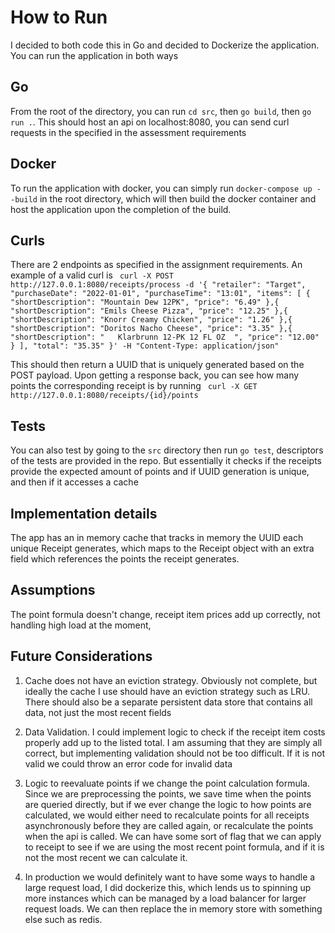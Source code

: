 # How to Run


I decided to both code this in Go and decided to Dockerize the application. You can run the application in both ways

## Go

From the root of the directory, you can run `cd src`, then `go build`, then `go run .`. This should host an api on localhost:8080, you can send curl requests in the specified in the assessment requirements


## Docker

To run the application with docker, you can simply run `docker-compose up --build` in the root directory, which will then build the docker container and host the application upon the completion of the build.

## Curls

There are 2 endpoints as specified in the assignment requirements. An example of a valid curl is  ` curl -X POST http://127.0.0.1:8080/receipts/process -d '{ "retailer": "Target", "purchaseDate": "2022-01-01", "purchaseTime": "13:01", "items": [ { "shortDescription": "Mountain Dew 12PK", "price": "6.49" },{ "shortDescription": "Emils Cheese Pizza", "price": "12.25" },{ "shortDescription": "Knorr Creamy Chicken", "price": "1.26" },{ "shortDescription": "Doritos Nacho Cheese", "price": "3.35" },{ "shortDescription": "   Klarbrunn 12-PK 12 FL OZ  ", "price": "12.00" } ], "total": "35.35" }' -H "Content-Type: application/json"`


This should then return a UUID that is uniquely generated based on the POST payload. 
Upon getting a response back, you can see how many points the corresponding receipt is by running ` curl -X GET http://127.0.0.1:8080/receipts/{id}/points`

## Tests

You can also test by going to the `src` directory then run `go test`, descriptors of the tests are provided in the repo. But essentially it checks if the receipts provide the expected amount of points and if UUID generation is unique, and then if it accesses a cache

## Implementation details

The app has an in memory cache that tracks in memory the UUID each unique Receipt generates, which maps to the Receipt object with an extra field which references the points the receipt generates.

## Assumptions

The point formula doesn't change, receipt item prices add up correctly, not handling high load at the moment,

## Future Considerations

1. Cache does not have an eviction strategy. Obviously not complete, but ideally the cache I use should have an eviction strategy such as LRU. There should also be a separate persistent data store that contains all data, not just the most recent fields

2. Data Validation. I could implement logic to check if the receipt item costs properly add up to the listed total. I am assuming that they are simply all correct, but implementing validation should not be too difficult. If it is not valid we could throw an error code for invalid data

3. Logic to reevaluate points if we change the point calculation formula. Since we are preprocessing the points, we save time when the points are queried directly, but if we ever change the logic to how points are calculated, we would either need to recalculate points for all receipts asynchronously before they are called again, or recalculate the points when the api is called. We can have some sort of flag that we can apply to receipt to see if we are using the most recent point formula, and if it is not the most recent we can calculate it.

4. In production we would definitely want to have some ways to handle a large request load, I did dockerize this, which lends us to spinning up more instances which can be managed by a load balancer for larger request loads. We can then replace the in memory store with something else such as redis.
